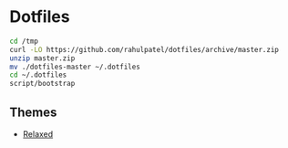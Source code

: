# Dotfiles

```bash
cd /tmp
curl -LO https://github.com/rahulpatel/dotfiles/archive/master.zip
unzip master.zip
mv ./dotfiles-master ~/.dotfiles
cd ~/.dotfiles
script/bootstrap
```

## Themes
- [Relaxed](https://github.com/Relaxed-Theme)